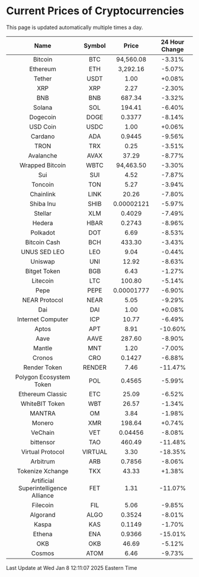 # Current Prices of Cryptocurrencies
This page is updated automatically multiple times a day.

| Name | Symbol | Price | 24 Hour Change |
| :---: |:---:| :---: | :---: |
| Bitcoin | BTC | 94,560.08 | -3.31% |
| Ethereum | ETH | 3,292.16 | -5.07% |
| Tether | USDT | 1.00 | +0.08% |
| XRP | XRP | 2.27 | -2.30% |
| BNB | BNB | 687.34 | -3.32% |
| Solana | SOL | 194.41 | -6.40% |
| Dogecoin | DOGE | 0.3377 | -8.14% |
| USD Coin | USDC | 1.00 | +0.06% |
| Cardano | ADA | 0.9445 | -9.56% |
| TRON | TRX | 0.25 | -3.51% |
| Avalanche | AVAX | 37.29 | -8.77% |
| Wrapped Bitcoin | WBTC | 94,463.50 | -3.30% |
| Sui | SUI | 4.52 | -7.87% |
| Toncoin | TON | 5.27 | -3.94% |
| Chainlink | LINK | 20.26 | -7.80% |
| Shiba Inu | SHIB | 0.00002121 | -5.97% |
| Stellar | XLM | 0.4029 | -7.49% |
| Hedera | HBAR | 0.2743 | -8.96% |
| Polkadot | DOT | 6.69 | -8.53% |
| Bitcoin Cash | BCH | 433.30 | -3.43% |
| UNUS SED LEO | LEO | 9.04 | -0.44% |
| Uniswap | UNI | 12.92 | -8.63% |
| Bitget Token | BGB | 6.43 | -1.27% |
| Litecoin | LTC | 100.80 | -5.14% |
| Pepe | PEPE | 0.00001777 | -6.90% |
| NEAR Protocol | NEAR | 5.05 | -9.29% |
| Dai | DAI | 1.00 | +0.08% |
| Internet Computer | ICP | 10.77 | -6.49% |
| Aptos | APT | 8.91 | -10.60% |
| Aave | AAVE | 287.60 | -8.90% |
| Mantle | MNT | 1.20 | -7.00% |
| Cronos | CRO | 0.1427 | -6.88% |
| Render Token | RENDER | 7.46 | -11.47% |
| Polygon Ecosystem Token | POL | 0.4565 | -5.99% |
| Ethereum Classic | ETC | 25.09 | -6.52% |
| WhiteBIT Token | WBT | 26.57 | -1.34% |
| MANTRA | OM | 3.84 | -1.98% |
| Monero | XMR | 198.64 | +0.74% |
| VeChain | VET | 0.04456 | -8.08% |
| bittensor | TAO | 460.49 | -11.48% |
| Virtual Protocol | VIRTUAL | 3.30 | -18.35% |
| Arbitrum | ARB | 0.7856 | -8.06% |
| Tokenize Xchange | TKX | 43.33 | +1.38% |
| Artificial Superintelligence Alliance | FET | 1.31 | -11.07% |
| Filecoin | FIL | 5.06 | -9.85% |
| Algorand | ALGO | 0.3524 | -8.01% |
| Kaspa | KAS | 0.1149 | -1.70% |
| Ethena | ENA | 0.9366 | -15.01% |
| OKB | OKB | 46.69 | -5.12% |
| Cosmos | ATOM | 6.46 | -9.73% |

Last Update at Wed Jan  8 12:11:07 2025 Eastern Time